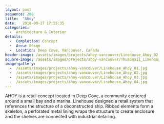 ```yaml
---
layout: post
sequence: 200
title:  "Ahoy"
date:   2018-09-17 17:55:35
categories:
  -  Architecture & Interior
details:
  -  Completion: Concept
  -  Area: 86sqm
  -  Location: Deep Cove, Vancouver, Canada
header-image: /assets/images/projects/ahoy-vancouver/Linehouse_Ahoy_02.jpg
square-image: /assets/images/projects/ahoy-vancouver/Thumbnail_Linehouse_Ahoy_01.jpg
image-gallery:
  -  /assets/images/projects/ahoy-vancouver/Linehouse_Ahoy_01.jpg
  -  /assets/images/projects/ahoy-vancouver/Linehouse_Ahoy_02.jpg
  -  /assets/images/projects/ahoy-vancouver/Linehouse_Ahoy_03.jpg
  -  /assets/images/projects/ahoy-vancouver/Linehouse_Ahoy_04.jpg
---
```

AHOY is a retail concept located in Deep Cove, a community centered around a small bay and a marina. Linehouse designed a retail system that references the structure of a deconstructed ship. Ribbed elements form a skeleton, a perforated metal lining wraps the structure to create enclosure and the shelves are connected with industrial detailing. 
